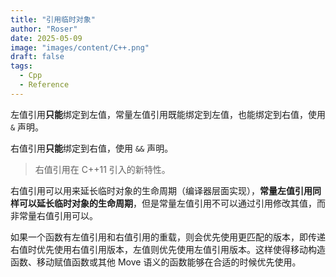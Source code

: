 ```yaml
---
title: "引用临时对象"
author: "Roser"
date: 2025-05-09
image: "images/content/C++.png"
draft: false
tags:
  - Cpp
  - Reference
---
```

左值引用**只能**绑定到左值，常量左值引用既能绑定到左值，也能绑定到右值，使用 `&` 声明。

右值引用**只能**绑定到右值，使用 `&&` 声明。

> 右值引用在 C++11 引入的新特性。

右值引用可以用来延长临时对象的生命周期（编译器层面实现），**常量左值引用同样可以延长临时对象的生命周期**，但是常量左值引用不可以通过引用修改其值，而非常量右值引用可以。

如果一个函数有左值引用和右值引用的重载，则会优先使用更匹配的版本，即传递右值时优先使用右值引用版本，左值则优先使用左值引用版本。这样使得移动构造函数、移动赋值函数或其他 Move 语义的函数能够在合适的时候优先使用。